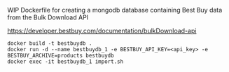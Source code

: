 WIP Dockerfile for creating a mongodb database containing Best Buy data from the Bulk Download API

https://developer.bestbuy.com/documentation/bulkDownload-api

```
docker build -t bestbuydb .
docker run -d --name bestbuydb_1 -e BESTBUY_API_KEY=<api_key> -e BESTBUY_ARCHIVE=products bestbuydb
docker exec -it bestbuydb_1 import.sh
```
